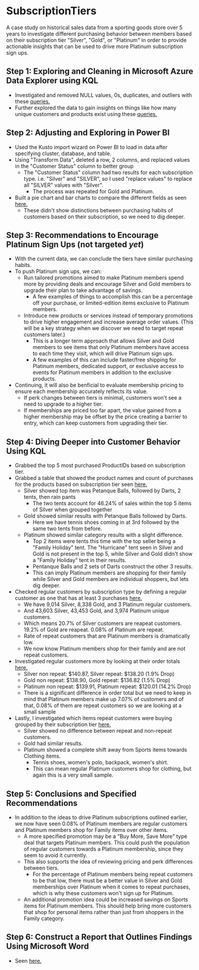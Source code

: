 # SubscriptionTiers

A case study on historical sales data from a sporting goods store over 5 years to investigate different purchasing behavior between members based on their subscription tier "Silver", "Gold", or "Platinum" 
in order to provide actionable insights that can be used to drive more Platinum subscription sign ups.

## Step 1: Exploring and Cleaning in Microsoft Azure Data Explorer using KQL
- Investigated and removed NULL values, 0s, duplicates, and outliers with these [queries.](https://github.com/V-Holguin/SubscriptionTiers/blob/main/KQL%20Queries/1.1.txt)
- Further explored the data to gain insights on things like how many unique customers and products exist using these [queries.](https://github.com/V-Holguin/SubscriptionTiers/blob/main/KQL%20Queries/1.2.txt)

## Step 2: Adjusting and Exploring in Power BI
- Used the Kusto import wizard on Power BI to load in data after specifying cluster, database, and table.
- Using "Transform Data", deleted a row, 2 columns, and replaced values in the "Customer Status" column to better group
  - The "Customer Status" column had two results for each subscription type. i.e. "Silver" and "SILVER", so I used "replace values" to replace all "SILVER" values with "Silver".
    - The process was repeated for Gold and Platinum.
- Built a pie chart and bar charts to compare the different fields as seen [here.](https://github.com/V-Holguin/SubscriptionTiers/blob/main/Visualization.png)
  - These didn't show distinctions between purchasing habits of customers based on their subscription, so we need to dig deeper.

## Step 3: Recommendations to Encourage Platinum Sign Ups (not targeted *yet*)
- With the current data, we can conclude the tiers have similar purchasing habits.
- To push Platinum sign ups, we can:
  - Run tailored promotions aimed to make Platinum members spend more by providing deals and encourage Silver and Gold members to upgrade their plan to take advantage of savings.
    - A few examples of things to accomplish this can be a percentage off your purchase, or limited-edition items exclusive to Platinum members.
  - Introduce new products or services instead of temporary promotions to drive higher engagement and increase average order values. (This will be a key strategy when we discover we need to target repeat customers later.)
    - This is a longer term approach that allows Silver and Gold members to see items that only Platinum members have access to each time they visit, which will drive Platinum sign ups.
    - A few examples of this can include faster/free shipping for Platinum members, dedicated support, or exclusive access to events for Platinum members in addition to the exclusive products.
- Continuing, it will also be benficial to evaluate membership pricing to ensure each membership accurately reflects its value.
  - If perk changes between tiers is minimal, customers won't see a need to upgrade to a higher tier.
  - If memberships are priced too far apart, the value gained from a higher membership may be offset by the price creating a barrier to entry, which can keep customers from upgrading their tier.

## Step 4: Diving Deeper into Customer Behavior Using KQL
- Grabbed the top 5 most purchased ProductIDs based on subscription tier.
- Grabbed a table that showed the product names and count of purchases for the products based on subscription tier seen [here.](https://github.com/V-Holguin/SubscriptionTiers/blob/main/KQL%20Queries/2.1.txt)
  - Silver showed top item was Petanque Balls, followed by Darts, 2 tents, then rain pants
    - The two tents account for 46.24% of sales within the top 5 items of Silver when grouped together
  - Gold showed similar results with Petanque Balls followed by Darts.
    - Here we have tennis shoes coming in at 3rd followed by the same two tents from before.
  - Platinum showed similar category results with a slight difference.
    - Top 2 items were tents this time with the top seller being a "Family Holiday" tent. The "Hurricane" tent seen in Silver and Gold is not present in the top 5, while Silver and Gold didn't show a "Family Holiday" tent in their results.
    - Pentanque Balls and 2 sets of Darts construct the other 3 results.
    - This can imply Platinum members are shopping for their family while Silver and Gold members are individual shoppers, but lets dig deeper.
- Checked regular customers by subscription type by defining a regular customer as one that has at least 3 purchases [here.](https://github.com/V-Holguin/SubscriptionTiers/blob/main/KQL%20Queries/2.2.txt)
  - We have 9,014 Silver, 8,338 Gold, and 3 Platinum regular customers.
  - And 43,603 Silver, 43,453 Gold, and 3,974 Platinum unique customers.
  - Which means 20.7% of Silver customers are reapeat customers. 19.2% of Gold are reapeat. 0.08% of Platinum are repeat.
  - Rate of repeat customers that are Platinum members is dramatically low.
  - We now know Platinum members shop for their family and are not repeat customers.
- Investigated regular customers more by looking at their order totals [here.](https://github.com/V-Holguin/SubscriptionTiers/blob/main/KQL%20Queries/2.3.txt)
  - Silver non repeat: $140.87, Silver repeat: $138.20 (1.9% Drop)
  - Gold non repeat: $138.90, Gold repeat: $136.82 (1.5% Drop)
  - Platinum non repeat: $139.91, Platinum repeat: $120.01 (14.2% Drop)
  - There is a significant difference in order total but we need to keep in mind that Platinum members make up 7.07% of customers and of that, 0.08% of them are repeat customers so we are looking at a small sample
- Lastly, I investigated which items repeat customers were buying grouped by their subscription tier [here.](https://github.com/V-Holguin/SubscriptionTiers/blob/main/KQL%20Queries/2.4.txt)
  - Silver showed no difference between repeat and non-repeat customers.
  - Gold had similar results.
  - Platinum showed a complete shift away from Sports items towards Clothing items.
    - Tennis shoes, women's polo, backpack, women's shirt.
    - This can mean regular Platinum customers shop for clothing, but again this is a very small sample.

## Step 5: Conclusions and Specified Recommendations
- In addition to the ideas to drive Platinum subscriptions outlined earlier, we now have seen 0.08% of Platinum members are regular customers and Platinum members shop for Family items over other items.
  - A more specified promotion may be a "Buy More, Save More" type deal that targets Platinum members. This could push the population of regular customers towards a Platinum membership, since they seem to avoid it currently.
  - This also supports the idea of reviewing pricing and perk differences between tiers.
    - For the percentage of Platinum members being repeat customers to be that low, there must be a better value in Silver and Gold memberships over Platinum when it comes to repeat purchases, which is why these customers won't sign up for Platinum.
  - An additional promotion idea could be increased savings on Sports items for Platinum members. This should help bring more customers that shop for personal items rather than just from shoppers in the Family category.

## Step 6: Construct a Report that Outlines Findings Using Microsoft Word
- Seen [here.]()
